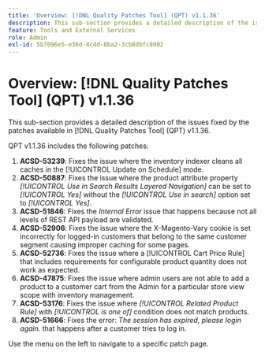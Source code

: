 ```yaml
---
title: 'Overview: [!DNL Quality Patches Tool] (QPT) v1.1.36'
description: This sub-section provides a detailed description of the issues fixed by the patches available in [!DNL Quality Patches Tool] (QPT) v1.1.36.
feature: Tools and External Services
role: Admin
exl-id: 5b7096e5-e36d-4c4d-8ba2-3cb8dbfc8002
---
```

# Overview: [!DNL Quality Patches Tool] (QPT) v1.1.36

This sub-section provides a detailed description of the issues fixed by the patches available in [!DNL Quality Patches Tool] (QPT) v1.1.36.

QPT v1.1.36 includes the following patches:

1. **ACSD-53239**: Fixes the issue where the inventory indexer cleans all caches in the [!UICONTROL Update on Schedule] mode.
1. **ACSD-50887**: Fixes the issue where the product attribute property *[!UICONTROL Use in Search Results Layered Navigation]* can be set to *[!UICONTROL Yes]* without the *[!UICONTROL Use in search]* option set to *[!UICONTROL Yes]*.
1. **ACSD-51846**: Fixes the *Internal Error* issue that happens because not all levels of REST API payload are validated.
1. **ACSD-52906**: Fixes the issue where the X-Magento-Vary cookie is set incorrectly for logged-in customers that belong to the same customer segment causing improper caching for some pages.
1. **ACSD-52736**: Fixes the issue where a [!UICONTROL Cart Price Rule] that includes requirements for configurable product quantity does not work as expected.
1. **ACSD-47875**: Fixes the issue where admin users are not able to add a product to a customer cart from the Admin for a particular store view scope with inventory management.
1. **ACSD-53176**: Fixes the issue where *[!UICONTROL Related Product Rule]* with *[!UICONTROL is one of]* condition does not match products.
1. **ACSD-51666**: Fixes the error: *The session has expired, please login again.* that happens after a customer tries to log in.

Use the menu on the left to navigate to a specific patch page.
